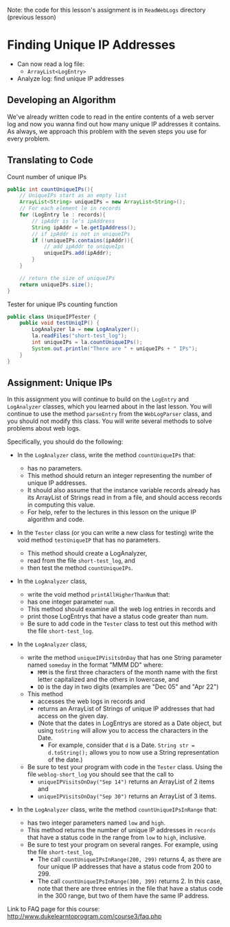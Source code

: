 Note: the code for this lesson's assignment is in `ReadWebLogs` directory (previous lesson)

# Finding Unique IP Addresses

- Can now read a log file:
    - `ArrayList<LogEntry>`
- Analyze log: find unique IP addresses

## Developing an Algorithm

We've already written code to read in the entire contents of a web server log and now you wanna find out how many unique IP addresses it contains. As always, we approach this problem with the seven steps you use for every problem.

## Translating to Code

Count number of unique IPs

```java
public int countUniqueIPs(){
    // UniqueIPs start as an empty list
    ArrayList<String> uniqueIPs = new ArrayList<String>();
    // For each element le in records
    for (LogEntry le : records){
        // ipAddr is le's ipAddress
        String ipAddr = le.getIpAddress();
        // if ipAddr is not in uniqueIPs
        if (!uniqueIPs.contains(ipAddr)){
            // add ipAddr to uniqueIps
            uniqueIPs.add(ipAddr);
        }
    }

    // return the size of uniqueIPs
    return uniqueIPs.size();
}
```

Tester for unique IPs counting function

```java
public class UniqueIPTester {
    public void testUniqIP() {
        LogAnalyzer la = new LogAnalyzer();
        la.readFiles("short-test_log");
        int uniqueIPs = la.countUniqueIPs();
        System.out.println("There are " + uniqueIPs + " IPs");
    }
}
```

## Assignment: Unique IPs

In this assignment you will continue to build on the `LogEntry` and `LogAnalyzer` classes, which you learned about in the last lesson. You will continue to use the method `parseEntry` from the `WebLogParser` class, and you should not modify this class. You will write several methods to solve problems about web logs.

Specifically, you should do the following:

- In the `LogAnalyzer` class, write the method `countUniqueIPs` that:
    - has no parameters.
    - This method should return an integer representing the number of unique IP addresses.
    - It should also assume that the instance variable records already has its ArrayList of Strings read in from a file, and should access records in computing this value.
    - For help, refer to the lectures in this lesson on the unique IP algorithm and code.

- In the `Tester` class (or you can write a new class for testing) write the void method `testUniqueIP` that has no parameters.
    - This method should create a LogAnalyzer,
    - read from the file `short-test_log`, and
    - then test the method `countUniqueIPs`.

- In the `LogAnalyzer` class,
    - write the void method `printAllHigherThanNum` that:
    - has one integer parameter `num`.
    - This method should examine all the web log entries in records and
    - print those LogEntrys that have a status code greater than num.
    - Be sure to add code in the `Tester` class to test out this method with the file `short-test_log`.

- In the `LogAnalyzer` class,
    - write the method `uniqueIPVisitsOnDay` that has one String parameter named `someday` in the format "MMM DD" where:
        - `MMM` is the first three characters of the month name with the first letter capitalized and the others in lowercase, and
        - `DD` is the day in two digits (examples are "Dec 05" and "Apr 22")
    - This method
        - accesses the web logs in records and
        - returns an ArrayList of Strings of unique IP addresses that had access on the given day.
        - (Note that the dates in LogEntrys are stored as a Date object, but using `toString` will allow you to access the characters in the Date.
            - For example, consider that `d` is a Date. `String str = d.toString();` allows you to now use a String representation of the date.)
    - Be sure to test your program with code in the `Tester` class. Using the file `weblog-short_log` you should see that the call to
        - `uniqueIPVisitsOnDay("Sep 14")` returns an ArrayList of 2 items and
        - `uniqueIPVisitsOnDay("Sep 30")` returns an ArrayList of 3 items.

- In the `LogAnalyzer` class, write the method `countUniqueIPsInRange` that:
    - has two integer parameters named `low` and `high`.
    - This method returns the number of unique IP addresses in `records` that have a status code in the range from `low` to `high`, inclusive.
    - Be sure to test your program on several ranges. For example, using the file `short-test_log`,
        - The call `countUniqueIPsInRange(200, 299)` returns 4, as there are four unique IP addresses that have a status code from 200 to 299.
        - The call `countUniqueIPsInRange(300, 399)` returns 2. In this case, note that there are three entries in the file that have a status code in the 300 range, but two of them have the same IP address.

Link to FAQ page for this course: http://www.dukelearntoprogram.com/course3/faq.php